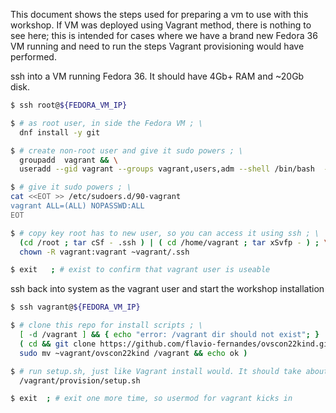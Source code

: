
This document shows the steps used for preparing a vm to use with this workshop.
If VM was deployed using Vagrant method, there is nothing to see here; this
is intended for cases where we have a brand new Fedora 36 VM running and
need to run the steps Vagrant provisioning would have performed.

ssh into a VM running Fedora 36. It should have 4Gb+ RAM and ~20Gb disk.

```bash
$ ssh root@${FEDORA_VM_IP}

$ # as root user, in side the Fedora VM ; \
  dnf install -y git

$ # create non-root user and give it sudo powers ; \
  groupadd  vagrant && \
  useradd --gid vagrant --groups vagrant,users,adm --shell /bin/bash  -c "vagrant ovscon" --create-home  vagrant

$ # give it sudo powers ; \
cat <<EOT >> /etc/sudoers.d/90-vagrant
vagrant ALL=(ALL) NOPASSWD:ALL
EOT

$ # copy key root has to new user, so you can access it using ssh ; \
  (cd /root ; tar cSf - .ssh ) | ( cd /home/vagrant ; tar xSvfp - ) ; \
  chown -R vagrant:vagrant ~vagrant/.ssh

$ exit   ; # exist to confirm that vagrant user is useable
```

ssh back into system as the vagrant user and start the workshop installation
```bash
$ ssh vagrant@${FEDORA_VM_IP}

$ # clone this repo for install scripts ; \
  [ -d /vagrant ] && { echo "error: /vagrant dir should not exist"; } || \
  ( cd && git clone https://github.com/flavio-fernandes/ovscon22kind.git && \
  sudo mv ~vagrant/ovscon22kind /vagrant && echo ok )

$ # run setup.sh, just like Vagrant install would. It should take about 4 minutes ; \
  /vagrant/provision/setup.sh

$ exit  ; # exit one more time, so usermod for vagrant kicks in
```
